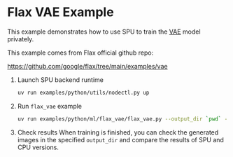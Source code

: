 # Flax VAE Example

This example demonstrates how to use SPU to train the [VAE](http://arxiv.org/abs/1312.6114) model privately.

This example comes from Flax official github repo:

<https://github.com/google/flax/tree/main/examples/vae>

1. Launch SPU backend runtime

    ```sh
    uv run examples/python/utils/nodectl.py up
    ```

2. Run `flax_vae` example

    ```sh
    uv run examples/python/ml/flax_vae/flax_vae.py --output_dir `pwd` --num_epochs 5
    ```

3. Check results
    When training is finished, you can check the generated images in the specified `output_dir` and compare the results of SPU and CPU versions.
